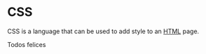 # CSS



CSS is a language that can be used to add style to an [HTML](/wiki/HTML) page.
Todos felices